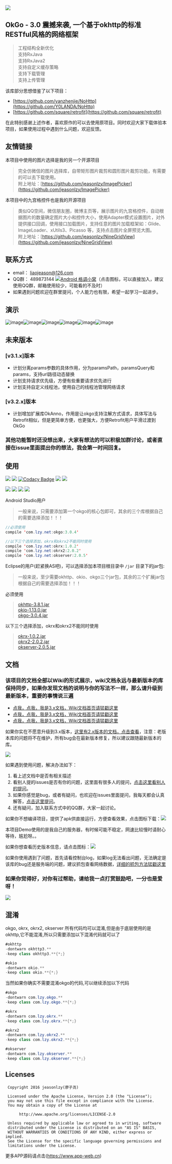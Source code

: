![](http://7xss53.com1.z0.glb.clouddn.com/markdown/aqyyw.jpg)

## OkGo - 3.0 震撼来袭, 一个基于okhttp的标准RESTful风格的网络框架

> 工程结构全新优化  
支持RxJava  
支持RxJava2  
支持自定义缓存策略  
支持下载管理  
支持上传管理  

该库部分思想借鉴了以下项目：

 * [https://github.com/yanzhenjie/NoHttp](https://github.com/Y0LANDA/NoHttp) 
 * [https://github.com/square/retrofit](https://github.com/square/retrofit)

在此特别感谢上述作者，喜欢原作的可以去使用原项目。同时欢迎大家下载体验本项目，如果使用过程中遇到什么问题，欢迎反馈。

## 友情链接
本项目中使用的图片选择是我的另一个开源项目
> 完全仿微信的图片选择库，自带矩形图片裁剪和圆形图片裁剪功能，有需要的可以去下载使用。  
附上地址：[https://github.com/jeasonlzy/ImagePicker](https://github.com/jeasonlzy/ImagePicker)

本项目中的九宫格控件也是我的开源项目
> 类似QQ空间，微信朋友圈，微博主页等，展示图片的九宫格控件，自动根据图片的数量确定图片大小和控件大小，使用Adapter模式设置图片，对外提供接口回调，使用接口加载图片，支持任意的图片加载框架如：Glide、ImageLoader、xUtils3、Picasso 等，支持点击图片全屏预览大图。  
附上地址：[https://github.com/jeasonlzy/NineGridView](https://github.com/jeasonlzy/NineGridView)

## 联系方式
 * email： liaojeason@126.com
 * QQ群： 489873144 <a target="_blank" href="//shang.qq.com/wpa/qunwpa?idkey=ba5dbb5115a165866ec77d96cb46685d1ad159ab765b796699d6763011ffe151"><img border="0" src="http://pub.idqqimg.com/wpa/images/group.png" alt="Android 格调小窝" title="Android 格调小窝"></a>（点击图标，可以直接加入，建议使用QQ群，邮箱使用较少，可能看的不及时）
 * 如果遇到问题欢迎在群里提问，个人能力也有限，希望一起学习一起进步。

## 演示
![image](https://github.com/jeasonlzy/Screenshots/blob/master/okgo/demo13.gif)![image](https://github.com/jeasonlzy/Screenshots/blob/master/okgo/demo8.gif)![image](https://github.com/jeasonlzy/Screenshots/blob/master/okgo/demo11.gif)![image](https://github.com/jeasonlzy/Screenshots/blob/master/okgo/demo9.gif)![image](https://github.com/jeasonlzy/Screenshots/blob/master/okgo/demo10.gif)![image](https://github.com/jeasonlzy/Screenshots/blob/master/okgo/demo12.gif)

## 未来版本
### [v3.1.x]版本
- 计划分离params参数的具体作用，分为paramsPath，paramsQuery和params，支持url路径动态替换
- 计划支持请求优先级，方便有些重要请求优先进行
- 计划支持自定义线程池，使用自己的线程池管理网络请求

### [v3.2.x]版本
- 计划增加扩展库OkAnno，作用是让okgo支持注解方式请求，具体写法与Retrofit相似，但是更简单方便，也更强大，方便Retrofit用户平滑过渡到OkGo

### 其他功能暂时还没想出来，大家有想法的可以积极加群讨论，或者直接在issue里面提出你的想法，我会第一时间回复。

## 使用

[![](https://img.shields.io/badge/API-14%2B-brightgreen.svg?style=flat)](https://android-arsenal.com/api?level=14) [![](https://img.shields.io/badge/platform-android-brightgreen.svg)](https://developer.android.com/index.html) [![Codacy Badge](https://api.codacy.com/project/badge/Grade/5b244560c35c445cbb00b9500b0c5d2a)](https://www.codacy.com/app/jeasonlzy/okhttp-OkGo?utm_source=github.com&amp;utm_medium=referral&amp;utm_content=jeasonlzy/okhttp-OkGo&amp;utm_campaign=Badge_Grade)  [![](https://img.shields.io/hexpm/l/plug.svg)](https://github.com/jeasonlzy/okhttp-OkGo/blob/master/LICENSE)  [![](https://img.shields.io/badge/%E4%BD%9C%E8%80%85-jeasonlzy-orange.svg)](https://github.com/jeasonlzy)

[![](https://img.shields.io/badge/OkGo-v3.0.4-brightgreen.svg)](https://github.com/jeasonlzy/okhttp-OkGo) [![](https://img.shields.io/badge/OkRx-v1.0.2-brightgreen.svg)](https://github.com/jeasonlzy/okhttp-OkGo) [![](https://img.shields.io/badge/OkRx2-v2.0.2-brightgreen.svg)](https://github.com/jeasonlzy/okhttp-OkGo) [![](https://img.shields.io/badge/OkServer-v2.0.5-brightgreen.svg)](https://github.com/jeasonlzy/okhttp-OkGo)

Android Studio用户

> 一般来说，只需要添加第一个okgo的核心包即可，其余的三个库根据自己的需要选择添加！！！

```java
//必须使用
compile 'com.lzy.net:okgo:3.0.4'

//以下三个选择添加，okrx和okrx2不能同时使用
compile 'com.lzy.net:okrx:1.0.2'
compile 'com.lzy.net:okrx2:2.0.2'  
compile 'com.lzy.net:okserver:2.0.5'
```

Eclipse的用户(赶紧换AS吧)，可以选择添加本项目根目录中 `/jar` 目录下的jar包:

> 一般来说，至少需要okhttp、okio、okgo三个jar包，其余的三个扩展jar包根据自己的需要选择添加！！！

必须使用
> [okhttp-3.8.1.jar](https://raw.githubusercontent.com/jeasonlzy/okhttp-OkGo/master/jar/okhttp-3.8.1.jar)  
[okio-1.13.0.jar](https://raw.githubusercontent.com/jeasonlzy/okhttp-OkGo/master/jar/okio-1.13.0.jar)   
[okgo-3.0.4.jar](https://raw.githubusercontent.com/jeasonlzy/okhttp-OkGo/master/jar/okgo-3.0.4.jar)   

以下三个选择添加，okrx和okrx2不能同时使用
> [okrx-1.0.2.jar](https://raw.githubusercontent.com/jeasonlzy/okhttp-OkGo/master/jar/okrx-1.0.2.jar)  
[okrx2-2.0.2.jar](https://raw.githubusercontent.com/jeasonlzy/okhttp-OkGo/master/jar/okrx2-2.0.2.jar)   
[okserver-2.0.5.jar](https://raw.githubusercontent.com/jeasonlzy/okhttp-OkGo/master/jar/okserver-2.0.5.jar)  

## 文档
### 该项目的文档全部以Wiki的形式展示，wiki文档永远与最新版本的库保持同步，如果你发现文档的说明与你的写法不一样，那么请升级到最新版本，重要的事情说三遍
- [点我，点我，我是3.x文档，Wiki文档首页请猛戳这里](https://github.com/jeasonlzy/okhttp-OkGo/wiki)
- [点我，点我，我是3.x文档，Wiki文档首页请猛戳这里](https://github.com/jeasonlzy/okhttp-OkGo/wiki)
- [点我，点我，我是3.x文档，Wiki文档首页请猛戳这里](https://github.com/jeasonlzy/okhttp-OkGo/wiki)

如果你实在不愿意升级到3.x版本，[这里有2.x版本的文档，点击查看](https://github.com/jeasonlzy/okhttp-OkGo/tree/v2.1.4)，注意：老版本库的问题将不在维护，所有bug会在最新版本修复，所以建议跟随最新版本的库。

[![](http://7xss53.com1.z0.glb.clouddn.com/markdown/w0ujl.jpg)](https://github.com/jeasonlzy/okhttp-OkGo/wiki)

如果遇到使用问题，解决办法如下：
1. 看上述文档中是否有相关描述
2. 看别人提的issues是否有你的问题，这里面有很多人的提问，[点击这里看别人的提问](https://github.com/jeasonlzy/okhttp-OkGo/issues?q=is%3Aissue+is%3Aclosed)。
3. 如果你感觉是bug，或者有疑问，也欢迎在issues里面提问，我每天都会认真解答，[点击这里提问](https://github.com/jeasonlzy/okhttp-OkGo/issues)。
4. 还有疑问，加入联系方式中的QQ群，大家一起讨论。

如果你不想编译项目，提供了apk供直接运行，方便查看效果，点击图标下载：[![](https://img.shields.io/badge/downloads-okgo__v3.0.4.apk-blue.svg)](http://7xss53.com1.z0.glb.clouddn.com/file/okgo_v3.0.4.apk)

本项目Demo使用的是我自己的服务器，有时候可能不稳定，网速比较慢时请耐心等待，尴尬呀。。

如果你想查看历史版本信息，请点击图标：[![](https://img.shields.io/badge/release-tags-ff69b4.svg)](https://github.com/jeasonlzy/okhttp-OkGo/releases)

如果你使用遇到了问题，首先请看控制台log，如果log无法看出问题，无法确定是该库的bug还是服务端的问题，建议抓包查看网络数据，[详细的抓包方法猛戳这里](https://github.com/jeasonlzy/okhttp-OkGo/wiki#网络抓包)

### 如果你觉得好，对你有过帮助，请给我一点打赏鼓励吧，一分也是爱呀！
![](https://ws2.sinaimg.cn/large/006tNbRwly1fgidan2gc9j30jg0a2wg6.jpg)

## 混淆
okgo, okrx, okrx2, okserver 所有代码均可以混淆,但是由于底层使用的是 okhttp,它不能混淆,所以只需要添加以下混淆代码就可以了
```java
#okhttp
-dontwarn okhttp3.**
-keep class okhttp3.**{*;}

#okio
-dontwarn okio.**
-keep class okio.**{*;}
```

当然如果你确实不需要混淆okgo的代码,可以继续添加以下代码
```java
#okgo
-dontwarn com.lzy.okgo.**
-keep class com.lzy.okgo.**{*;}

#okrx
-dontwarn com.lzy.okrx.**
-keep class com.lzy.okrx.**{*;}

#okrx2
-dontwarn com.lzy.okrx2.**
-keep class com.lzy.okrx2.**{*;}

#okserver
-dontwarn com.lzy.okserver.**
-keep class com.lzy.okserver.**{*;}
```

## Licenses
```
 Copyright 2016 jeasonlzy(廖子尧)

 Licensed under the Apache License, Version 2.0 (the "License");
 you may not use this file except in compliance with the License.
 You may obtain a copy of the License at

      http://www.apache.org/licenses/LICENSE-2.0

 Unless required by applicable law or agreed to in writing, software
 distributed under the License is distributed on an "AS IS" BASIS,
 WITHOUT WARRANTIES OR CONDITIONS OF ANY KIND, either express or implied.
 See the License for the specific language governing permissions and
 limitations under the License.
```


更多APP源码请点击(https://www.app-web.cn)
